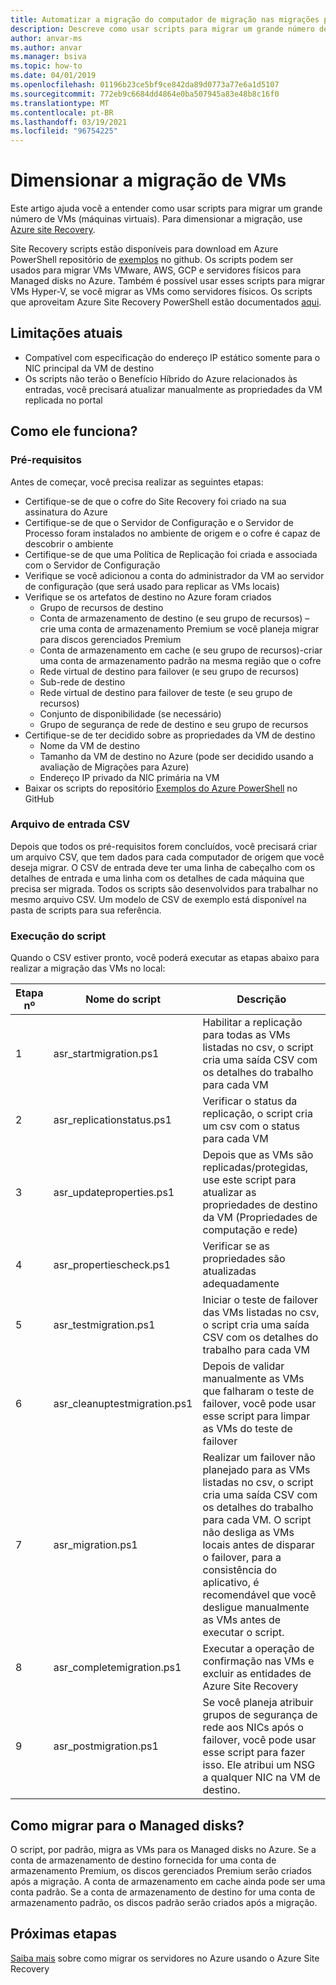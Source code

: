 ```yaml
---
title: Automatizar a migração do computador de migração nas migrações para Azure
description: Descreve como usar scripts para migrar um grande número de computadores nas migrações para Azure
author: anvar-ms
ms.author: anvar
ms.manager: bsiva
ms.topic: how-to
ms.date: 04/01/2019
ms.openlocfilehash: 01196b23ce5bf9ce842da89d0773a77e6a1d5107
ms.sourcegitcommit: 772eb9c6684dd4864e0ba507945a83e48b8c16f0
ms.translationtype: MT
ms.contentlocale: pt-BR
ms.lasthandoff: 03/19/2021
ms.locfileid: "96754225"
---
```

# <a name="scale-migration-of-vms"></a>Dimensionar a migração de VMs 

Este artigo ajuda você a entender como usar scripts para migrar um grande número de VMs (máquinas virtuais). Para dimensionar a migração, use [Azure site Recovery](../site-recovery/site-recovery-overview.md). 

Site Recovery scripts estão disponíveis para download em Azure PowerShell repositório de [exemplos](https://github.com/Azure/azure-docs-powershell-samples/tree/master/azure-migrate/migrate-at-scale-with-site-recovery) no github. Os scripts podem ser usados para migrar VMs VMware, AWS, GCP e servidores físicos para Managed disks no Azure. Também é possível usar esses scripts para migrar VMs Hyper-V, se você migrar as VMs como servidores físicos. Os scripts que aproveitam Azure Site Recovery PowerShell estão documentados [aqui](../site-recovery/vmware-azure-disaster-recovery-powershell.md).

## <a name="current-limitations"></a>Limitações atuais
- Compatível com especificação do endereço IP estático somente para o NIC principal da VM de destino
- Os scripts não terão o Benefício Híbrido do Azure relacionados às entradas, você precisará atualizar manualmente as propriedades da VM replicada no portal

## <a name="how-does-it-work"></a>Como ele funciona?

### <a name="prerequisites"></a>Pré-requisitos
Antes de começar, você precisa realizar as seguintes etapas:
- Certifique-se de que o cofre do Site Recovery foi criado na sua assinatura do Azure
- Certifique-se de que o Servidor de Configuração e o Servidor de Processo foram instalados no ambiente de origem e o cofre é capaz de descobrir o ambiente
- Certifique-se de que uma Política de Replicação foi criada e associada com o Servidor de Configuração
- Verifique se você adicionou a conta do administrador da VM ao servidor de configuração (que será usado para replicar as VMs locais)
- Verifique se os artefatos de destino no Azure foram criados
    - Grupo de recursos de destino
    - Conta de armazenamento de destino (e seu grupo de recursos) – crie uma conta de armazenamento Premium se você planeja migrar para discos gerenciados Premium
    - Conta de armazenamento em cache (e seu grupo de recursos)-criar uma conta de armazenamento padrão na mesma região que o cofre
    - Rede virtual de destino para failover (e seu grupo de recursos)
    - Sub-rede de destino
    - Rede virtual de destino para failover de teste (e seu grupo de recursos)
    - Conjunto de disponibilidade (se necessário)
    - Grupo de segurança de rede de destino e seu grupo de recursos
- Certifique-se de ter decidido sobre as propriedades da VM de destino
    - Nome da VM de destino
    - Tamanho da VM de destino no Azure (pode ser decidido usando a avaliação de Migrações para Azure)
    - Endereço IP privado da NIC primária na VM
- Baixar os scripts do repositório [Exemplos do Azure PowerShell](https://github.com/Azure/azure-docs-powershell-samples/tree/master/azure-migrate/migrate-at-scale-with-site-recovery) no GitHub

### <a name="csv-input-file"></a>Arquivo de entrada CSV
Depois que todos os pré-requisitos forem concluídos, você precisará criar um arquivo CSV, que tem dados para cada computador de origem que você deseja migrar. O CSV de entrada deve ter uma linha de cabeçalho com os detalhes de entrada e uma linha com os detalhes de cada máquina que precisa ser migrada. Todos os scripts são desenvolvidos para trabalhar no mesmo arquivo CSV. Um modelo de CSV de exemplo está disponível na pasta de scripts para sua referência.

### <a name="script-execution"></a>Execução do script
Quando o CSV estiver pronto, você poderá executar as etapas abaixo para realizar a migração das VMs no local:

**Etapa nº** | **Nome do script** | **Descrição**
--- | --- | ---
1 | asr_startmigration.ps1 | Habilitar a replicação para todas as VMs listadas no csv, o script cria uma saída CSV com os detalhes do trabalho para cada VM
2 | asr_replicationstatus.ps1 | Verificar o status da replicação, o script cria um csv com o status para cada VM
3 | asr_updateproperties.ps1 | Depois que as VMs são replicadas/protegidas, use este script para atualizar as propriedades de destino da VM (Propriedades de computação e rede)
4 | asr_propertiescheck.ps1 | Verificar se as propriedades são atualizadas adequadamente
5 | asr_testmigration.ps1 |  Iniciar o teste de failover das VMs listadas no csv, o script cria uma saída CSV com os detalhes do trabalho para cada VM
6 | asr_cleanuptestmigration.ps1 | Depois de validar manualmente as VMs que falharam o teste de failover, você pode usar esse script para limpar as VMs do teste de failover
7 | asr_migration.ps1 | Realizar um failover não planejado para as VMs listadas no csv, o script cria uma saída CSV com os detalhes do trabalho para cada VM. O script não desliga as VMs locais antes de disparar o failover, para a consistência do aplicativo, é recomendável que você desligue manualmente as VMs antes de executar o script.
8 | asr_completemigration.ps1 | Executar a operação de confirmação nas VMs e excluir as entidades de Azure Site Recovery
9 | asr_postmigration.ps1 | Se você planeja atribuir grupos de segurança de rede aos NICs após o failover, você pode usar esse script para fazer isso. Ele atribui um NSG a qualquer NIC na VM de destino.

## <a name="how-to-migrate-to-managed-disks"></a>Como migrar para o Managed disks?
O script, por padrão, migra as VMs para os Managed disks no Azure. Se a conta de armazenamento de destino fornecida for uma conta de armazenamento Premium, os discos gerenciados Premium serão criados após a migração. A conta de armazenamento em cache ainda pode ser uma conta padrão. Se a conta de armazenamento de destino for uma conta de armazenamento padrão, os discos padrão serão criados após a migração. 

## <a name="next-steps"></a>Próximas etapas

[Saiba mais](../site-recovery/migrate-tutorial-on-premises-azure.md) sobre como migrar os servidores no Azure usando o Azure Site Recovery

